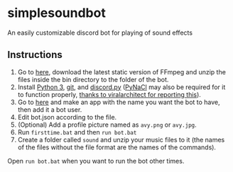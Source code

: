 # simplesoundbot
An easily customizable discord bot for playing of sound effects

## Instructions

1. Go to [here](https://ffmpeg.zeranoe.com/builds/), download the latest static version of FFmpeg and unzip the files inside the bin directory to the folder of the bot.
2. Install [Python 3](https://www.python.org/downloads/), [git](https://git-scm.com/downloads), and [discord.py](https://github.com/Rapptz/discord.py) ([PyNaCl](https://github.com/pyca/pynacl/) may also be required for it to function properly, [thanks to viralarchitect for reporting this](https://github.com/lilpea/simplesoundbot/issues/1)).
3. Go to [here](https://discordapp.com/developers/applications/me/create) and make an app with the name you want the bot to have, then add it a bot user.
4. Edit bot.json according to the file.
5. (Optional) Add a profile picture named as `avy.png` or `avy.jpg`.
6. Run `firsttime.bat` and then `run bot.bat`
7. Create a folder called `sound` and unzip your music files to it (the names of the files without the file format are the names of the commands).
 
Open `run bot.bat` when you want to run the bot other times.
